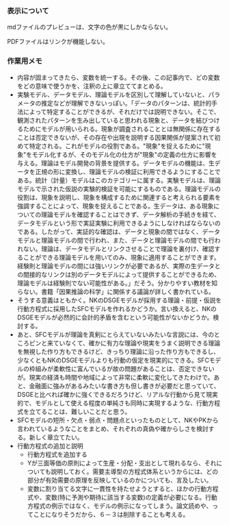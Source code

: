 ### 表示について
mdファイルのプレビューは、文字の色が黒にしかならない。

PDFファイルはリンクが機能しない。


###  作業用メモ
- 内容が固まってきたら、変数を統一する。その後、この記事内で、どの変数をどの意味で使うかを、注釈の上に章立ててまとめる。
- 実験モデル、データモデル、理論モデルを区別して理解していないと、パラメータの推定などが理解できないっぽい。「データのパターンは、統計的手法によって特定することができるが、それだけでは説明できない。そこで、観測されたパターンを生み出していると思われる現象と、データを結びつけるためにモデルが用いられる。現象が調査されることとは無関係に存在することは否定できないが、その存在や出現を説明する因果関係が提案されて初めて特定される。これがモデルの役割である。"現象"を捉えるために"現象"をモデル化するが、そのモデル化の仕方が"現象"の定義の仕方に影響を与える。理論はモデル開発の背景を提供する。データモデルの機能は、生データを正規の形に変換し、理論モデルの検証に利用できるようにすることである。統計（計量）モデルはこのカテゴリーに属する。実験モデルは、理論モデルで示された仮説の実験的検証を可能にするものである。理論モデルの役割は、現象を説明し、現象を構成するために関連すると考えられる要素を強調することによって、現象を捉えることである。生データは、ある現象についての理論モデルを確認することはできず、データ解析の手続きを経て、データモデルという形で実証実験に利用できるようにしなければならないのである。したがって、実証的な確認は、データと現象の間ではなく、データモデルと理論モデルの間で行われ、また、データと理論モデルの間でも行われない。理論は、データモデルとリンクさせることで理論を裏付け、確認することができる理論モデルを用いてのみ、現象に適用することができます。経験則と理論モデルの間には強いリンクが必要であるが、実際の生データとの間接的なリンクは別のデータモデルによって提供することができるため、理論モデルは経験則でない可能性がある。」だそう。分かりやすい教材を知らない。書籍「因果推論の科学」に関係する議論が詳しく書かれている。
- そうする意義はともかく。NKのDSGEモデルが採用する理論・前提・仮説を行動方程式に採用したSFCモデルを作れるかどうか。言い換えると、NKのDSGEモデルが必然的に会計的矛盾を含むという可能性がないかどうか。検討する。
- あと、SFCモデルが理論を真剣にとらえていないみたいな言説には、今のところピンと来ていなくて、確かに有力な理論や現実をうまく説明できる理論を無視した作り方もできるけど、きっちり理論に沿った作り方もできるし、少なくともNKのDSGEモデルよりも行動の仮定を現実的にできる。SFCモデルの枠組みが柔軟性に富んでいるが故の問題があることは、否定できないが。現実の経済も時間や地域によって非常に柔軟に変化してきたわけで。あと、金融面に強みがあるみたいな書き方も但し書きが必要だと思っていて、DSGEと比べれば確かに強くできるだろうけど、リアルな行動から見て現実的で、モデルとして使える程度の単純さも同時に実現するような、行動方程式を立てることは、難しいことだと思う。
- SFCモデルの短所・欠点・弱点・問題点といったものとして、NKやPKから言われているようなことをまとめ、それぞれの真偽や確からしさを検討する。新しく章立てたい。
- 行動方程式の追加と説明
  - 行動方程式を追加する
  - Yが三面等価の原則によって生産・分配・支出として現れるなら、それについても説明しておく。需要主導型の方程式体系というからには、どの部分が有効需要の原理を反映しているのかについても、言及したい。
  - 変数に割り当てる文字に一貫性を持たせようとすると、ほかの行動方程式や、変数(特に予測や期待に該当する変数)の定義が必要になる。行動方程式の例示ではなく、モデルの例示になってしまう。論文読めや、ってことになりそうだから、６－３は削除することも考える。
